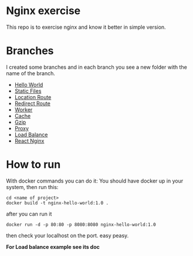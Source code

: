 # Nginx exercise
This repo is to exercise nginx and know it better in simple version.

# Branches
I created some branches and in each branch you see a new folder with the name of the branch.

* [Hello World](https://github.com/tmohammad78/nginx-exercise/tree/01-hello-world)
* [Static Files](https://github.com/tmohammad78/nginx-exercise/tree/02-static-files)
* [Location Route](https://github.com/tmohammad78/nginx-exercise/tree/03-location-route)
* [Redirect Route](https://github.com/tmohammad78/nginx-exercise/tree/04-redirect-route)
* [Worker](https://github.com/tmohammad78/nginx-exercise/tree/05-worker)
* [Cache](https://github.com/tmohammad78/nginx-exercise/tree/06-cache)
* [Gzip](https://github.com/tmohammad78/nginx-exercise/tree/07-gzip)
* [Proxy](https://github.com/tmohammad78/nginx-exercise/tree/08-proxy)
* [Load Balance](https://github.com/tmohammad78/nginx-exercise/tree/09-load-balance)
* [React Nginx](https://github.com/tmohammad78/nginx-exercise/tree/10-react-nginx)


# How to run
With docker commands you can do it:
You should have docker up in your system, then run this:
```
cd <name of project>
docker build -t nginx-hello-world:1.0 .

```

after you can run it

```
docker run -d -p 80:80 -p 8080:8080 nginx-hello-world:1.0
```

then check your localhost on the port.
easy peasy.

<b>For Load balance example see its doc</b>